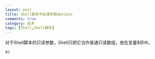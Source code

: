 ```yaml
---
layout: post
title: Shell脚本中处理参数Options
comments: true
category: 技术
tags: [Shell,Shell脚本]
---
```


对于Shell脚本的只读参数，Shell只把它当作普通只读数组，放在变量$@中。

```python
$@
```


